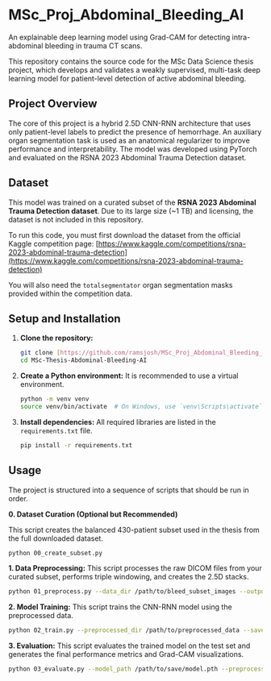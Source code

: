 # MSc_Proj_Abdominal_Bleeding_AI
An explainable deep learning model using Grad-CAM for detecting intra-abdominal bleeding in trauma CT scans.

This repository contains the source code for the MSc Data Science thesis project, which develops and validates a weakly supervised, multi-task deep learning model for patient-level detection of active abdominal bleeding.

## Project Overview

The core of this project is a hybrid 2.5D CNN-RNN architecture that uses only patient-level labels to predict the presence of hemorrhage. An auxiliary organ segmentation task is used as an anatomical regularizer to improve performance and interpretability. The model was developed using PyTorch and evaluated on the RSNA 2023 Abdominal Trauma Detection dataset.

## Dataset

This model was trained on a curated subset of the **RSNA 2023 Abdominal Trauma Detection dataset**. Due to its large size (~1 TB) and licensing, the dataset is not included in this repository.

To run this code, you must first download the dataset from the official Kaggle competition page:
[https://www.kaggle.com/competitions/rsna-2023-abdominal-trauma-detection](https://www.kaggle.com/competitions/rsna-2023-abdominal-trauma-detection)

You will also need the `totalsegmentator` organ segmentation masks provided within the competition data.

## Setup and Installation

1.  **Clone the repository:**
    ```bash
    git clone [https://github.com/ramsjosh/MSc_Proj_Abdominal_Bleeding_AI]
    cd MSc-Thesis-Abdominal-Bleeding-AI
    ```

2.  **Create a Python environment:** It is recommended to use a virtual environment.
    ```bash
    python -m venv venv
    source venv/bin/activate  # On Windows, use `venv\Scripts\activate`
    ```

3.  **Install dependencies:** All required libraries are listed in the `requirements.txt` file.
    ```bash
    pip install -r requirements.txt
    ```

## Usage

The project is structured into a sequence of scripts that should be run in order.

**0. Dataset Curation (Optional but Recommended)**

This script creates the balanced 430-patient subset used in the thesis from the full downloaded dataset.

```bash
python 00_create_subset.py
```

**1. Data Preprocessing:**
This script processes the raw DICOM files from your curated subset, performs triple windowing, and creates the 2.5D stacks.
```bash
python 01_preprocess.py --data_dir /path/to/bleed_subset_images --output_dir /path/to/preprocessed_data
```

**2. Model Training:**
This script trains the CNN-RNN model using the preprocessed data.
```bash
python 02_train.py --preprocessed_dir /path/to/preprocessed_data --save_path /path/to/save/model.pth
```

**3. Evaluation:**
This script evaluates the trained model on the test set and generates the final performance metrics and Grad-CAM visualizations.
```bash
python 03_evaluate.py --model_path /path/to/save/model.pth --preprocessed_dir /path/to/preprocessed_data

